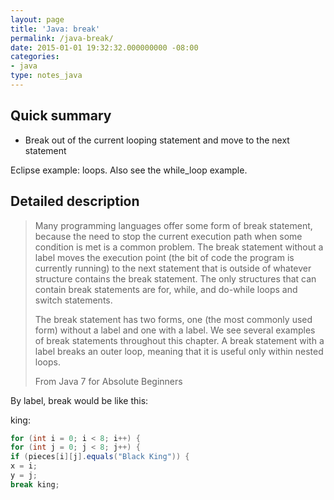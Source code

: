 ```yaml
---
layout: page
title: 'Java: break'
permalink: /java-break/
date: 2015-01-01 19:32:32.000000000 -08:00
categories:
- java
type: notes_java
---
```


## Quick summary

* Break out of the current looping statement and move to the next statement

Eclipse example: loops. Also see the while_loop example.

## Detailed description

> Many programming languages offer some form of break statement, because the need to stop the current execution path when some condition is met is a common problem. The break statement without a label moves the execution point (the bit of code the program is currently running) to the next statement that is outside of whatever structure contains the break statement. The only structures that can contain break statements are for, while, and do-while loops and switch statements.
>
> The break statement has two forms, one (the most commonly used form) without a label and one with a label. We see several examples of break statements throughout this chapter. A break statement with a label breaks an outer loop, meaning that it is useful only within nested loops.
>
> From Java 7 for Absolute Beginners

By label, break would be like this:

king:
```java
for (int i = 0; i < 8; i++) {
for (int j = 0; j < 8; j++) {
if (pieces[i][j].equals("Black King")) {
x = i;
y = j;
break king;
```